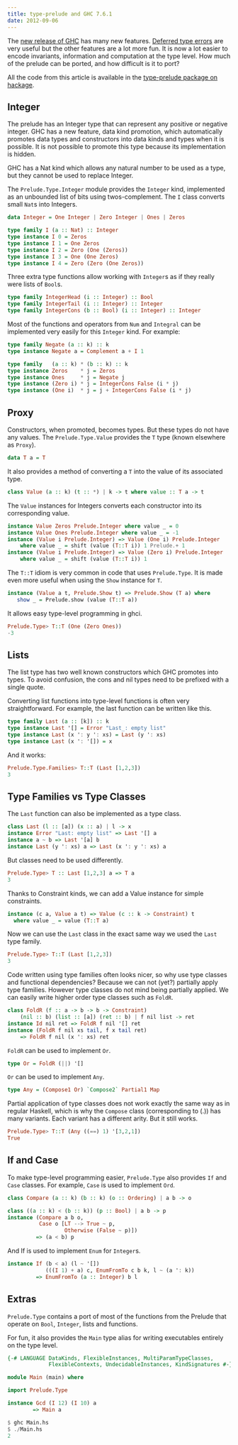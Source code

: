 ```yaml
---
title: type-prelude and GHC 7.6.1
date: 2012-09-06
---
```


The [new release of
GHC](http://www.haskell.org/ghc/docs/7.6.1/html/users_guide/release-7-6-1.html)
has many new features. [Deferred type
errors](https://plus.google.com/102696032232347740796/posts/bEiZmixWJgB)
are very useful but the other features are a lot more fun. It is now a
lot easier to encode invariants, information and computation at the
type level. How much of the prelude can be ported, and how difficult
is it to port?

All the code from this article is available in the [type-prelude
package on hackage](http://hackage.haskell.org/package/type-prelude).

## Integer

The prelude has an Integer type that can represent any positive or
negative integer. GHC has a new feature, data kind promotion, which
automatically promotes data types and constructors into data kinds and
types when it is possible. It is not possible to promote this type
because its implementation is hidden.

GHC has a Nat kind which allows any natural number to be used as a
type, but they cannot be used to replace Integer.

The `Prelude.Type.Integer` module provides the `Integer` kind, implemented
as an unbounded list of bits using twos-complement. The `I` class
converts small `Nat`s into Integers.

``` haskell
data Integer = One Integer | Zero Integer | Ones | Zeros

type family I (a :: Nat) :: Integer
type instance I 0 = Zeros
type instance I 1 = One Zeros
type instance I 2 = Zero (One (Zeros))
type instance I 3 = One (One Zeros)
type instance I 4 = Zero (Zero (One Zeros))
```

Three extra type functions allow working with `Integer`s as if they really were lists of `Bool`s.

```haskell
type family IntegerHead (i :: Integer) :: Bool
type family IntegerTail (i :: Integer) :: Integer
type family IntegerCons (b :: Bool) (i :: Integer) :: Integer
```

Most of the functions and operators from `Num` and `Integral` can be
implemented very easily for this `Integer` kind. For example:

```haskell
type family Negate (a :: k) :: k
type instance Negate a = Complement a + I 1

type family   (a :: k) * (b :: k) :: k
type instance Zeros    * j = Zeros
type instance Ones     * j = Negate j
type instance (Zero i) * j = IntegerCons False (i * j)
type instance (One i)  * j = j + IntegerCons False (i * j)
```

## Proxy

Constructors, when promoted, becomes types. But these types do not
have any values. The `Prelude.Type.Value` provides the `T` type (known
elsewhere as `Proxy`).

```haskell
data T a = T
```

It also provides a method of converting a `T` into the value of its associated type.

```haskell
class Value (a :: k) (t :: *) | k -> t where value :: T a -> t
```

The `Value` instances for Integers converts each constructor into its corresponding value.

```haskell
instance Value Zeros Prelude.Integer where value _ = 0
instance Value Ones Prelude.Integer where value _ = -1
instance (Value i Prelude.Integer) => Value (One i) Prelude.Integer
    where value _ = shift (value (T::T i)) 1 Prelude.+ 1
instance (Value i Prelude.Integer) => Value (Zero i) Prelude.Integer
    where value _ = shift (value (T::T i)) 1
```

The `T::T` idiom is very common in code that uses `Prelude.Type`. It is made even more useful when using the `Show` instance for `T`.

```haskell
instance (Value a t, Prelude.Show t) => Prelude.Show (T a) where
   show _ = Prelude.show (value (T::T a))
```

It allows easy type-level programming in ghci.

```haskell
Prelude.Type> T::T (One (Zero Ones))
-3
```

## Lists

The list type has two well known constructors which GHC promotes into
types. To avoid confusion, the cons and nil types need to be prefixed
with a single quote.

Converting list functions into type-level functions is often very
straightforward. For example, the last function can be written like
this.

```haskell
type family Last (a :: [k]) :: k
type instance Last '[] = Error "Last_: empty list"
type instance Last (x ': y ': xs) = Last (y ': xs)
type instance Last (x ': '[]) = x
```

And it works:

```haskell
Prelude.Type.Families> T::T (Last [1,2,3])
3
```

## Type Families vs Type Classes

The `Last` function can also be implemented as a type class.

``` haskell
class Last (l :: [a]) (x :: a) | l -> x
instance Error "Last: empty list" => Last '[] a
instance a ~ b => Last '[a] b
instance Last (y ': xs) a => Last (x ': y ': xs) a
```

But classes need to be used differently.

```haskell
Prelude.Type> T :: Last [1,2,3] a => T a
3
```

Thanks to Constraint kinds, we can add a Value instance for simple constraints.

```haskell
instance (c a, Value a t) => Value (c :: k -> Constraint) t
  where value _ = value (T::T a)
```

Now we can use the `Last` class in the exact same way we used the `Last` type family.

```haskell
Prelude.Type> T::T (Last [1,2,3])
3
```

Code written using type families often looks nicer, so why use type
classes and functional dependencies? Because we can not (yet?)
partially apply type families. However type classes do not mind being
partially applied. We can easily write higher order type classes such
as `FoldR`.

```haskell
class FoldR (f :: a -> b -> b -> Constraint)
    (nil :: b) (list :: [a]) (ret :: b) | f nil list -> ret
instance Id nil ret => FoldR f nil '[] ret
instance (FoldR f nil xs tail, f x tail ret)
    => FoldR f nil (x ': xs) ret
```

`FoldR` can be used to implement `Or`.

```haskell
type Or = FoldR (||) '[]
```

`Or` can be used to implement `Any`.

```haskell
type Any = (Compose1 Or) `Compose2` Partial1 Map
```

Partial application of type classes does not work exactly the same way
as in regular Haskell, which is why the `Compose` class (corresponding
to (.)) has many variants. Each variant has a different arity. But it
still works.

```haskell
Prelude.Type> T::T (Any ((==) 1) '[3,2,1])
True
```

## If and Case

To make type-level programming easier, `Prelude.Type` also provides `If`
and `Case` classes. For example, `Case` is used to implement `Ord`.

```haskell
class Compare (a :: k) (b :: k) (o :: Ordering) | a b -> o

class ((a :: k) < (b :: k)) (p :: Bool) | a b -> p
instance (Compare a b o,
          Case o [LT --> True ~ p,
                  Otherwise (False ~ p)])
         => (a < b) p
```

And If is used to implement `Enum` for `Integer`s.

```haskell
instance If (b < a) (l ~ '[])
            (((I 1) + a) c, EnumFromTo c b k, l ~ (a ': k))
         => EnumFromTo (a :: Integer) b l
```

## Extras

`Prelude.Type` contains a port of most of the functions from the
Prelude that operate on `Bool`, `Integer`, lists and functions.

For fun, it also provides the `Main` type alias for writing executables entirely on the type level.

```haskell
{-# LANGUAGE DataKinds, FlexibleInstances, MultiParamTypeClasses,
             FlexibleContexts, UndecidableInstances, KindSignatures #-}

module Main (main) where

import Prelude.Type

instance Gcd (I 12) (I 10) a
        => Main a

$ ghc Main.hs
$ ./Main.hs
2
```